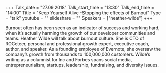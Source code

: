 +++
Talk_date = "27.09.2018"
Talk_start_time = "13:30"
Talk_end_time = "14:00"
Title = "Keep Yourself Alive -Stopping the effects of Burnout"
Type = "talk"
youtube = ""
slideshare = ""
Speakers = ["heather-wilde"]
+++

<p>Burnout often has been seen as an indicator of success and working hard, when it’s actually harming the growth of our developer communities and teams. Heather Wilde will talk about burnout culture. She is CTO of ROCeteer, personal and professional growth expert, executive coach, author, and speaker. As a founding employee of Evernote, she oversaw the company’s growth from thousands to 100,000,000 customers. Wilde’s writing as a columnist for Inc and Forbes spans social media, entrepreneurialism, startups, leadership, fundraising, and diversity issues.</p>